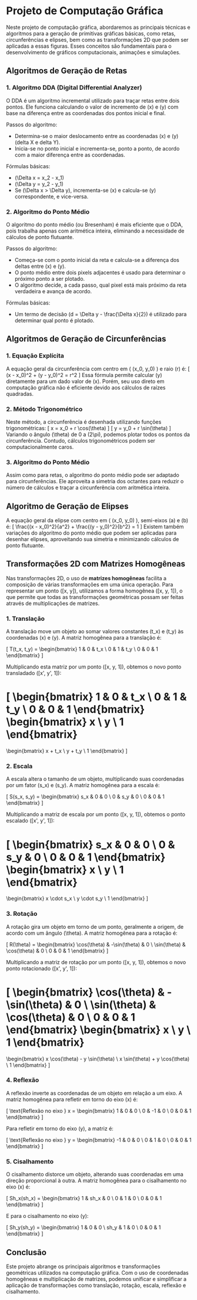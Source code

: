 # Projeto de Computação Gráfica

Neste projeto de computação gráfica, abordaremos as principais técnicas e algoritmos para a geração de primitivas gráficas básicas, como retas, circunferências e elipses, bem como as transformações 2D que podem ser aplicadas a essas figuras. Esses conceitos são fundamentais para o desenvolvimento de gráficos computacionais, animações e simulações.

## Algoritmos de Geração de Retas

### 1. **Algoritmo DDA (Digital Differential Analyzer)**
O DDA é um algoritmo incremental utilizado para traçar retas entre dois pontos. Ele funciona calculando o valor de incremento de \(x\) e \(y\) com base na diferença entre as coordenadas dos pontos inicial e final.

Passos do algoritmo:
- Determina-se o maior deslocamento entre as coordenadas \(x\) e \(y\) (delta X e delta Y).
- Inicia-se no ponto inicial e incrementa-se, ponto a ponto, de acordo com a maior diferença entre as coordenadas.

Fórmulas básicas:
- \(\Delta x = x_2 - x_1\)
- \(\Delta y = y_2 - y_1\)
- Se \(\Delta x > \Delta y\), incrementa-se \(x\) e calcula-se \(y\) correspondente, e vice-versa.

### 2. **Algoritmo do Ponto Médio**
O algoritmo do ponto médio (ou Bresenham) é mais eficiente que o DDA, pois trabalha apenas com aritmética inteira, eliminando a necessidade de cálculos de ponto flutuante.

Passos do algoritmo:
- Começa-se com o ponto inicial da reta e calcula-se a diferença dos deltas entre \(x\) e \(y\).
- O ponto médio entre dois pixels adjacentes é usado para determinar o próximo ponto a ser plotado.
- O algoritmo decide, a cada passo, qual pixel está mais próximo da reta verdadeira e avança de acordo.

Fórmulas básicas:
- Um termo de decisão \(d = \Delta y - \frac{\Delta x}{2}\) é utilizado para determinar qual ponto é plotado.

## Algoritmos de Geração de Circunferências

### 1. **Equação Explícita**
A equação geral da circunferência com centro em \( (x_0, y_0) \) e raio \(r\) é:
\[
(x - x_0)^2 + (y - y_0)^2 = r^2
\]
Essa fórmula permite calcular \(y\) diretamente para um dado valor de \(x\). Porém, seu uso direto em computação gráfica não é eficiente devido aos cálculos de raízes quadradas.

### 2. **Método Trigonométrico**
Neste método, a circunferência é desenhada utilizando funções trigonométricas:
\[
x = x_0 + r \cos(\theta)
\]
\[
y = y_0 + r \sin(\theta)
\]
Variando o ângulo \(\theta\) de 0 a \(2\pi\), podemos plotar todos os pontos da circunferência. Contudo, cálculos trigonométricos podem ser computacionalmente caros.

### 3. **Algoritmo do Ponto Médio**
Assim como para retas, o algoritmo do ponto médio pode ser adaptado para circunferências. Ele aproveita a simetria dos octantes para reduzir o número de cálculos e traçar a circunferência com aritmética inteira.

## Algoritmo de Geração de Elipses

A equação geral da elipse com centro em \( (x_0, y_0) \), semi-eixos \(a\) e \(b\) é:
\[
\frac{(x - x_0)^2}{a^2} + \frac{(y - y_0)^2}{b^2} = 1
\]
Existem também variações do algoritmo do ponto médio que podem ser aplicadas para desenhar elipses, aproveitando sua simetria e minimizando cálculos de ponto flutuante.

## Transformações 2D com Matrizes Homogêneas

Nas transformações 2D, o uso de **matrizes homogêneas** facilita a composição de várias transformações em uma única operação. Para representar um ponto \([x, y]\), utilizamos a forma homogênea \([x, y, 1]\), o que permite que todas as transformações geométricas possam ser feitas através de multiplicações de matrizes.

### 1. **Translação**
A translação move um objeto ao somar valores constantes \(t_x\) e \(t_y\) às coordenadas \(x\) e \(y\). A matriz homogênea para a translação é:

\[
T(t_x, t_y) =
\begin{bmatrix}
1 & 0 & t_x \\
0 & 1 & t_y \\
0 & 0 & 1
\end{bmatrix}
\]

Multiplicando esta matriz por um ponto \([x, y, 1]\), obtemos o novo ponto transladado \([x', y', 1]\):

\[
\begin{bmatrix}
1 & 0 & t_x \\
0 & 1 & t_y \\
0 & 0 & 1
\end{bmatrix}
\begin{bmatrix}
x \\
y \\
1
\end{bmatrix}
=
\begin{bmatrix}
x + t_x \\
y + t_y \\
1
\end{bmatrix}
\]

### 2. **Escala**
A escala altera o tamanho de um objeto, multiplicando suas coordenadas por um fator \(s_x\) e \(s_y\). A matriz homogênea para a escala é:

\[
S(s_x, s_y) =
\begin{bmatrix}
s_x & 0 & 0 \\
0 & s_y & 0 \\
0 & 0 & 1
\end{bmatrix}
\]

Multiplicando a matriz de escala por um ponto \([x, y, 1]\), obtemos o ponto escalado \([x', y', 1]\):

\[
\begin{bmatrix}
s_x & 0 & 0 \\
0 & s_y & 0 \\
0 & 0 & 1
\end{bmatrix}
\begin{bmatrix}
x \\
y \\
1
\end{bmatrix}
=
\begin{bmatrix}
x \cdot s_x \\
y \cdot s_y \\
1
\end{bmatrix}
\]

### 3. **Rotação**
A rotação gira um objeto em torno de um ponto, geralmente a origem, de acordo com um ângulo \(\theta\). A matriz homogênea para a rotação é:

\[
R(\theta) =
\begin{bmatrix}
\cos(\theta) & -\sin(\theta) & 0 \\
\sin(\theta) & \cos(\theta) & 0 \\
0 & 0 & 1
\end{bmatrix}
\]

Multiplicando a matriz de rotação por um ponto \([x, y, 1]\), obtemos o novo ponto rotacionado \([x', y', 1]\):

\[
\begin{bmatrix}
\cos(\theta) & -\sin(\theta) & 0 \\
\sin(\theta) & \cos(\theta) & 0 \\
0 & 0 & 1
\end{bmatrix}
\begin{bmatrix}
x \\
y \\
1
\end{bmatrix}
=
\begin{bmatrix}
x \cos(\theta) - y \sin(\theta) \\
x \sin(\theta) + y \cos(\theta) \\
1
\end{bmatrix}
\]

### 4. **Reflexão**
A reflexão inverte as coordenadas de um objeto em relação a um eixo. A matriz homogênea para refletir em torno do eixo \(x\) é:

\[
\text{Reflexão no eixo } x =
\begin{bmatrix}
1 & 0 & 0 \\
0 & -1 & 0 \\
0 & 0 & 1
\end{bmatrix}
\]

Para refletir em torno do eixo \(y\), a matriz é:

\[
\text{Reflexão no eixo } y =
\begin{bmatrix}
-1 & 0 & 0 \\
0 & 1 & 0 \\
0 & 0 & 1
\end{bmatrix}
\]

### 5. **Cisalhamento**
O cisalhamento distorce um objeto, alterando suas coordenadas em uma direção proporcional à outra. A matriz homogênea para o cisalhamento no eixo \(x\) é:

\[
Sh_x(sh_x) =
\begin{bmatrix}
1 & sh_x & 0 \\
0 & 1 & 0 \\
0 & 0 & 1
\end{bmatrix}
\]

E para o cisalhamento no eixo \(y\):

\[
Sh_y(sh_y) =
\begin{bmatrix}
1 & 0 & 0 \\
sh_y & 1 & 0 \\
0 & 0 & 1
\end{bmatrix}
\]

## Conclusão

Este projeto abrange os principais algoritmos e transformações geométricas utilizados na computação gráfica. Com o uso de coordenadas homogêneas e multiplicação de matrizes, podemos unificar e simplificar a aplicação de transformações como translação, rotação, escala, reflexão e cisalhamento.

